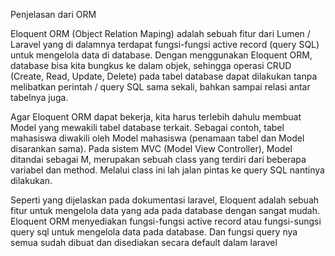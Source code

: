 Penjelasan dari ORM

Eloquent ORM (Object Relation Maping) adalah sebuah fitur dari Lumen / Laravel yang di 
dalamnya terdapat fungsi-fungsi active record (query SQL) untuk mengelola data di database. 
Dengan menggunakan Eloquent ORM, database bisa kita bungkus ke dalam objek, sehingga 
operasi CRUD (Create, Read, Update, Delete) pada tabel database dapat dilakukan tanpa 
melibatkan perintah / query SQL sama sekali, bahkan sampai relasi antar tabelnya juga.

Agar Eloquent ORM dapat bekerja, kita harus terlebih dahulu membuat Model yang mewakili 
tabel database terkait. Sebagai contoh, tabel mahasiswa diwakili oleh Model mahasiswa 
(penamaan tabel dan Model disarankan sama). Pada sistem MVC (Model View Controller), 
Model ditandai sebagai M, merupakan sebuah class yang terdiri dari beberapa variabel dan 
method. Melalui class ini lah jalan pintas ke query SQL nantinya dilakukan.

Seperti yang dijelaskan pada dokumentasi laravel, Eloquent adalah sebuah fitur untuk 
mengelola data yang ada pada database dengan sangat mudah. Eloquent ORM menyediakan
fungsi-fungsi active record atau fungsi-sungsi query sql untuk mengelola data pada database.
Dan fungsi query nya semua sudah dibuat dan disediakan secara default dalam laravel